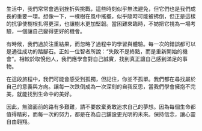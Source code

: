 生活中，我們常常會遇到挫折與挑戰，這些時刻似乎無法避免，但它們也是我們成長的重要一環。想像一下，一棵樹在風中搖擺，似乎隨時可能被拂倒，但正是這樣的抗爭使樹根扎得更深，也讓樹木更加堅韌。當困難來臨時，不妨把它視為一場考驗，一個讓自己變得更好的機會。

有時候，我們過於注重結果，而忽略了過程中的學習與體驗。每一次的錯誤都可以是通往成功的踏腳石。正如一位智者所說：“失敗不是終點，而是重新開始的機會”。相較於取悅他人，我們應學會對自己誠實，找到真正讓自己感到滿足的事物。

在這段旅程中，我們可能會感受到孤獨，但記住，你並不孤單。我們都在尋找屬於自己的意義與方向。讓每一次跌倒成為一次深刻的自我反思，當我們學會擁抱不完美，就能找到生命中的美好。

因此，無論面前的路有多艱難，請不要放棄勇敢追求自己的夢想。因為每個生命都值得精彩，而每一次的努力，都是在為自己鋪設更光明的未來。保持信念，讓心靈自由翱翔。